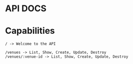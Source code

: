 API DOCS
========

# Capabilities

<!-- INTRO/AUTH -->
```
/ -> Welcome to the API
```
<!-- VENUES -->
```
/venues -> List, Show, Create, Update, Destroy
/venues/:venue-id -> List, Show, Create, Update, Destroy
```
<!-- EVENTS -->
<!-- USERS -->
